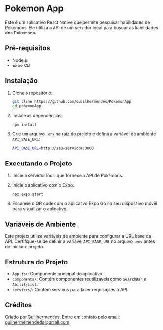 # Pokemon App

Este é um aplicativo React Native que permite pesquisar habilidades de Pokemons. Ele utiliza a API de um servidor local para buscar as habilidades dos Pokemons.

## Pré-requisitos

- Node.js
- Expo CLI

## Instalação

1. Clone o repositório:
    ```sh
    git clone https://github.com/Guiilhermendes/PokemonApp
    cd pokemonApp
    ```

2. Instale as dependências:
    ```sh
    npm install
    ```

3. Crie um arquivo `.env` na raiz do projeto e defina a variável de ambiente `API_BASE_URL`:
    ```sh
    API_BASE_URL=http://seu-servidor:3000
    ```

## Executando o Projeto

1. Inicie o servidor local que fornece a API de Pokemons.

2. Inicie o aplicativo com o Expo:
    ```sh
    npx expo start
    ```

3. Escaneie o QR code com o aplicativo Expo Go no seu dispositivo móvel para visualizar o aplicativo.

## Variáveis de Ambiente

Este projeto utiliza variáveis de ambiente para configurar a URL base da API. Certifique-se de definir a variável `API_BASE_URL` no arquivo `.env` antes de iniciar o projeto.

## Estrutura do Projeto

- `App.tsx`: Componente principal do aplicativo.
- `components/`: Contém componentes reutilizáveis como `SearchBar` e `AbilityList`.
- `services/`: Contém serviços para fazer requisições à API.

## Créditos

Criado por [Guiilhermendes](https://github.com/Guiilhermendes).
Entre em contato pelo email: guilhermemendeds@gmail.com.
